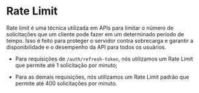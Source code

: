 # Rate Limit


Rate limit é uma técnica utilizada em APIs para limitar o número de solicitações que um cliente pode fazer em um determinado período de tempo. Isso é feito para proteger o servidor contra sobrecarga e garantir a disponibilidade e o desempenho da API para todos os usuários.

* Para requisições de `/auth/refresh-token`, nós utilizamos um Rate Limit que permite até 1 solicitação por minuto;

* Para as demais requisições, nós utilizamos um Rate Limit padrão que permite até 400 solicitações por minuto.